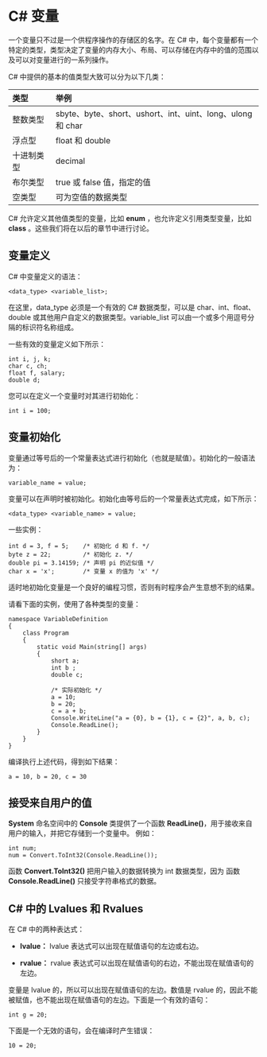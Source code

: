 # C# 变量

一个变量只不过是一个供程序操作的存储区的名字。在 C# 中，每个变量都有一个特定的类型，类型决定了变量的内存大小、布局、可以存储在内存中的值的范围以及可以对变量进行的一系列操作。

C# 中提供的基本的值类型大致可以分为以下几类：

| 类型 | 举例 |
| :--- | :--- |
|整数类型| sbyte、byte、short、ushort、int、uint、long、ulong 和 char|
|浮点型| float 和 double |
|十进制类型|	decimal|
|布尔类型|true 或 false 值，指定的值|
|空类型	|可为空值的数据类型|

C# 允许定义其他值类型的变量，比如 **enum** ，也允许定义引用类型变量，比如 **class** 。这些我们将在以后的章节中进行讨论。

## 变量定义

C# 中变量定义的语法：
```
<data_type> <variable_list>;
```
在这里，data_type 必须是一个有效的 C# 数据类型，可以是 char、int、float、double 或其他用户自定义的数据类型。variable_list 可以由一个或多个用逗号分隔的标识符名称组成。

一些有效的变量定义如下所示：
```
int i, j, k;
char c, ch;
float f, salary;
double d;
```
您可以在定义一个变量时对其进行初始化：
```
int i = 100;
```
## 变量初始化

变量通过等号后的一个常量表达式进行初始化（也就是赋值）。初始化的一般语法为：
```
variable_name = value;
```
变量可以在声明时被初始化。初始化由等号后的一个常量表达式完成，如下所示：
```
<data_type> <variable_name> = value;
```
一些实例：
```
int d = 3, f = 5;    /* 初始化 d 和 f. */
byte z = 22;         /* 初始化 z. */
double pi = 3.14159; /* 声明 pi 的近似值 */
char x = 'x';        /* 变量 x 的值为 'x' */
```
适时地初始化变量是一个良好的编程习惯，否则有时程序会产生意想不到的结果。

请看下面的实例，使用了各种类型的变量：
```
namespace VariableDefinition
{
    class Program
    {
        static void Main(string[] args)
        {
            short a;
            int b ;
            double c;

            /* 实际初始化 */
            a = 10;
            b = 20;
            c = a + b;
            Console.WriteLine("a = {0}, b = {1}, c = {2}", a, b, c);
            Console.ReadLine();
        }
    }
}
```
编译执行上述代码，得到如下结果：
```
a = 10, b = 20, c = 30
```
## 接受来自用户的值

**System** 命名空间中的 **Console** 类提供了一个函数 **ReadLine()**，用于接收来自用户的输入，并把它存储到一个变量中。
例如：
```
int num;
num = Convert.ToInt32(Console.ReadLine());
```
函数 **Convert.ToInt32()** 把用户输入的数据转换为 int 数据类型，因为 函数**Console.ReadLine()** 只接受字符串格式的数据。

## C# 中的 Lvalues 和 Rvalues

在 C# 中的两种表达式：

- **lvalue：** lvalue 表达式可以出现在赋值语句的左边或右边。

- **rvalue：** rvalue 表达式可以出现在赋值语句的右边，不能出现在赋值语句的左边。

变量是 lvalue 的，所以可以出现在赋值语句的左边。数值是 rvalue 的，因此不能被赋值，也不能出现在赋值语句的左边。下面是一个有效的语句：
```
int g = 20;
```
下面是一个无效的语句，会在编译时产生错误：
```
10 = 20;
```
